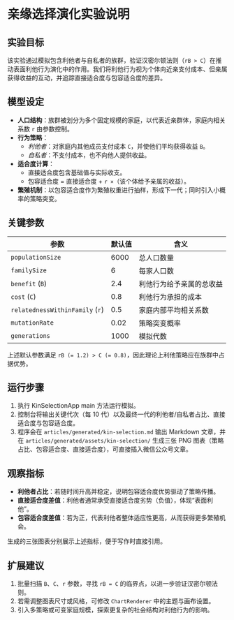 # 亲缘选择演化实验说明

## 实验目标

该实验通过模拟包含利他者与自私者的族群，验证汉密尔顿法则（`rB > C`）在推动表面利他行为演化中的作用。我们将利他行为视为个体向近亲支付成本、但亲属获得收益的互动，并追踪直接适合度与包容适合度的差异。

## 模型设定

- **人口结构**：族群被划分为多个固定规模的家庭，以代表近亲群体，家庭内相关系数 `r` 由参数控制。
- **行为策略**：
  - *利他者*：对家庭内其他成员支付成本 `C`，并使他们平均获得收益 `B`。
  - *自私者*：不支付成本，也不向他人提供收益。
- **适合度计算**：
  - 直接适合度包含基础值与实际收支。
  - 包容适合度 = 直接适合度 + `r ×`（该个体给予亲属的收益）。
- **繁殖机制**：以包容适合度作为繁殖权重进行抽样，形成下一代；同时引入小概率的策略突变。

## 关键参数

| 参数 | 默认值 | 含义 |
| --- | --- | --- |
| `populationSize` | 6000 | 总人口数量 |
| `familySize` | 6 | 每家人口数 |
| `benefit` (`B`) | 2.4 | 利他行为给予亲属的总收益 |
| `cost` (`C`) | 0.8 | 利他行为承担的成本 |
| `relatednessWithinFamily` (`r`) | 0.5 | 家庭内部平均相关系数 |
| `mutationRate` | 0.02 | 策略突变概率 |
| `generations` | 1000 | 模拟代数 |

上述默认参数满足 `rB (= 1.2) > C (= 0.8)`，因此理论上利他策略应在族群中占据优势。

## 运行步骤

1. 执行 KinSelectionApp main 方法运行模拟。
2. 控制台将输出关键代次（每 10 代）以及最终一代的利他者/自私者占比、直接适合度与包容适合度。
3. 程序会在 `articles/generated/kin-selection.md` 输出 Markdown 文章，并在 `articles/generated/assets/kin-selection/` 生成三张 PNG 图表（策略占比、包容适合度、直接适合度），可直接插入微信公众号文章。

## 观察指标

- **利他者占比**：若随时间升高并稳定，说明包容适合度优势驱动了策略传播。
- **直接适合度差值**：利他者通常承受直接适合度劣势（负值），体现“表面利他”。
- **包容适合度差值**：若为正，代表利他者整体适应性更高，从而获得更多繁殖机会。

生成的三张图表分别展示上述指标，便于写作时直接引用。

## 扩展建议

1. 批量扫描 `B`、`C`、`r` 参数，寻找 `rB = C` 的临界点，以进一步验证汉密尔顿法则。
2. 若需调整图表尺寸或风格，可修改 `ChartRenderer` 中的主题与画布设置。
3. 引入多策略或可变家庭规模，探索更复杂的社会结构对利他行为的影响。
